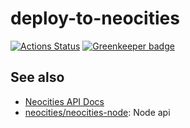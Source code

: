 # deploy-to-neocities

[![Actions Status](https://github.com/bcomnes/deploy-to-neocities/workflows/tests/badge.svg)](https://github.com/bcomnes/deploy-to-neocities/actions) [![Greenkeeper badge](https://badges.greenkeeper.io/bcomnes/deploy-to-neocities.svg)](https://greenkeeper.io/)


## See also

- [Neocities API Docs](https://neocities.org/api)
- [neocities/neocities-node](https://github.com/neocities/neocities-node): Node api
